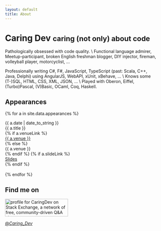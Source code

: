 ```yaml
---
layout: default
title: About
---
```

# Caring Dev <small>caring (not only) about code</small>

Pathologically obsessed with code quality. \\
Functional language admirer, Meetup-participant, broken English freshman blogger, DIY injector, fireman, volleyball player, motorcyclist, …

Professionally writing C#, F#, JavaScript, TypeScript (past: Scala, C++, Java, Delphi) using AngularJS, WebAPI, xUnit, xBehave, … \\
Knows some (T-)SQL, HTML, CSS, XML, JSON, … \\
Played with Oberon, Eiffel, (Turbo)Pascal, (V)Basic, OCaml, Coq, Haskell.

## Appearances

{% for a in site.data.appearances %}
<div class="row">
<div class="col-xs-12 col-sm-2 col-lg-2">{{ a.date | date_to_string }}</div>
<div class="col-xs-12 col-sm-10 col-lg-4">{{ a.title }}</div>
{% if a.venueLink %}
<div class="col-xs-12 col-sm-offset-2 col-lg-offset-0 col-sm-10 col-lg-5"><a href="{{ a.venueLink }}">{{ a.venue }}</a></div>
{% else %}
<div class="col-xs-12 col-sm-offset-2 col-lg-offset-0 col-sm-10 col-lg-5">{{ a.venue }}</div>
{% endif %}
{% if a.slideLink %}
<div class="col-xs-12 col-sm-offset-2 col-lg-offset-0 col-sm-10 col-lg-1"><a href="{{ a.slideLink }}" rel="noopener noreferrer" target="_blank">Slides</a></div>
{% endif %}
<div class="visible-xs-block col-xs-12">&nbsp;</div>
</div>
{% endfor %}

## Find me on

<a href="http://stackexchange.com/users/3455728">
<img src="http://stackexchange.com/users/flair/3455728.png?theme=clean" width="208" height="58" alt="profile for CaringDev on Stack Exchange, a network of free, community-driven Q&amp;A sites" title="profile for CaringDev on Stack Exchange, a network of free, community-driven Q&amp;A sites">
</a>

<a href="https://twitter.com/_Caring_Dev_?ref_src=twsrc%5Etfw" class="twitter-follow-button" data-size="large" data-dnt="true" data-show-count="false">@_Caring_Dev_</a><script async src="//platform.twitter.com/widgets.js" charset="utf-8"></script>